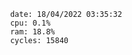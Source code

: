

                date: 18/04/2022 03:35:32
                cpu: 0.1%
                ram: 18.8%
                cycles: 15840

                         